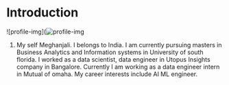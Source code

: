 # Introduction

![profile-img](![profile-img](https://github.com/Anjali-16/Introduction/assets/67219866/e0524184-d4f5-43f1-b4bd-fd0d79c60c0c)



1. My self Meghanjali. I belongs to India. I am currently pursuing masters in Business Analytics and Information systems in University of south florida. I worked as a data scientist, data engineer in Utopus Insights
   company in Bangalore. Currently I am working as a data engineer intern in Mutual of omaha. My career interests include AI ML engineer.
